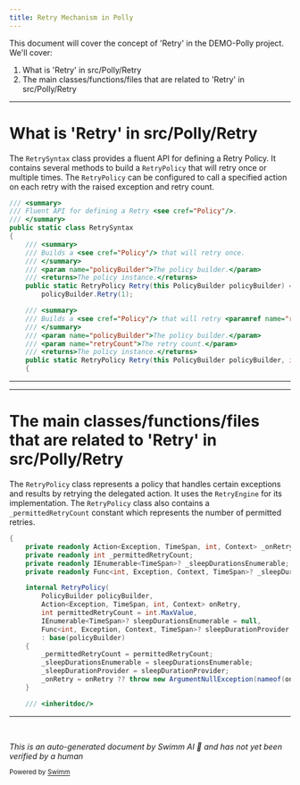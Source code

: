 ```yaml
---
title: Retry Mechanism in Polly
---
```

This document will cover the concept of 'Retry' in the DEMO-Polly project. We'll cover:

1. What is 'Retry' in src/Polly/Retry
2. The main classes/functions/files that are related to 'Retry' in src/Polly/Retry

<SwmSnippet path="/src/Polly/Retry/RetrySyntax.cs" line="3">

---

# What is 'Retry' in src/Polly/Retry

The `RetrySyntax` class provides a fluent API for defining a Retry Policy. It contains several methods to build a `RetryPolicy` that will retry once or multiple times. The `RetryPolicy` can be configured to call a specified action on each retry with the raised exception and retry count.

```c#
/// <summary>
/// Fluent API for defining a Retry <see cref="Policy"/>.
/// </summary>
public static class RetrySyntax
{
    /// <summary>
    /// Builds a <see cref="Policy"/> that will retry once.
    /// </summary>
    /// <param name="policyBuilder">The policy builder.</param>
    /// <returns>The policy instance.</returns>
    public static RetryPolicy Retry(this PolicyBuilder policyBuilder) =>
        policyBuilder.Retry(1);

    /// <summary>
    /// Builds a <see cref="Policy"/> that will retry <paramref name="retryCount"/> times.
    /// </summary>
    /// <param name="policyBuilder">The policy builder.</param>
    /// <param name="retryCount">The retry count.</param>
    /// <returns>The policy instance.</returns>
    public static RetryPolicy Retry(this PolicyBuilder policyBuilder, int retryCount)
    {
```

---

</SwmSnippet>

<SwmSnippet path="/src/Polly/Retry/RetryPolicy.cs" line="8">

---

# The main classes/functions/files that are related to 'Retry' in src/Polly/Retry

The `RetryPolicy` class represents a policy that handles certain exceptions and results by retrying the delegated action. It uses the `RetryEngine` for its implementation. The `RetryPolicy` class also contains a `_permittedRetryCount` constant which represents the number of permitted retries.

```c#
{
    private readonly Action<Exception, TimeSpan, int, Context> _onRetry;
    private readonly int _permittedRetryCount;
    private readonly IEnumerable<TimeSpan>? _sleepDurationsEnumerable;
    private readonly Func<int, Exception, Context, TimeSpan>? _sleepDurationProvider;

    internal RetryPolicy(
        PolicyBuilder policyBuilder,
        Action<Exception, TimeSpan, int, Context> onRetry,
        int permittedRetryCount = int.MaxValue,
        IEnumerable<TimeSpan>? sleepDurationsEnumerable = null,
        Func<int, Exception, Context, TimeSpan>? sleepDurationProvider = null)
        : base(policyBuilder)
    {
        _permittedRetryCount = permittedRetryCount;
        _sleepDurationsEnumerable = sleepDurationsEnumerable;
        _sleepDurationProvider = sleepDurationProvider;
        _onRetry = onRetry ?? throw new ArgumentNullException(nameof(onRetry));
    }

    /// <inheritdoc/>
```

---

</SwmSnippet>

&nbsp;

*This is an auto-generated document by Swimm AI 🌊 and has not yet been verified by a human*

<SwmMeta version="3.0.0" repo-id="Z2l0aHViJTNBJTNBREVNTy1Qb2xseSUzQSUzQXN3aW1taW8=" repo-name="DEMO-Polly"><sup>Powered by [Swimm](/)</sup></SwmMeta>
